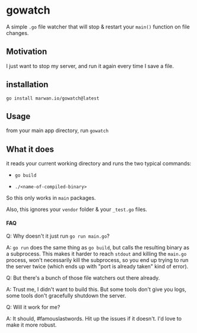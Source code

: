 # gowatch
A simple `.go` file watcher that will stop & restart your `main()` function on file changes.

## Motivation

I just want to stop my server, and run it again every time I save a file.

## installation

`go install marwan.io/gowatch@latest`

## Usage
from your main app directory, run `gowatch`

## What it does

it reads your current working directory and runs the two typical commands:

- `go build`

- `./<name-of-compiled-binary>`

So this only works in `main` packages.

Also, this ignores your `vendor` folder & your `_test.go` files.

#### FAQ

Q: Why doesn't it just run `go run main.go`?

A: `go run` does the same thing as `go build`, but calls the resulting binary as a subprocess. This makes it harder to reach `stdout` and killing the `main.go` process, won't necessarily kill the subprocess, so you end up trying to run the server twice (which ends up with "port is already taken" kind of error).

Q: But there's a bunch of those file watchers out there already.

A: Trust me, I didn't want to build this. But some tools don't give you logs, some tools don't gracefully shutdown the server.

Q: Will it work for me?

A: It should, #famouslastwords. Hit up the issues if it doesn't. I'd love to make it more robust.

